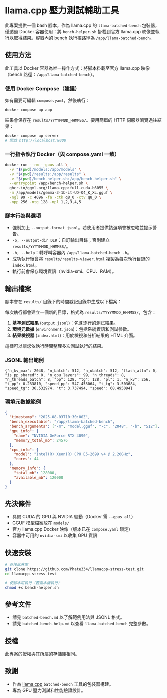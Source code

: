 # llama.cpp 壓力測試輔助工具

此專案提供一個 bash 腳本，作為 llama.cpp 的 `llama-batched-bench` 包裝器，僅透過 Docker 容器使用：將 `bench-helper.sh` 掛載到官方 llama.cpp 映像並執行以取得結果。容器內的 bench 執行檔路徑為 `/app/llama-batched-bench`。

## 使用方法

此工具以 Docker 容器為唯一操作方式：將腳本掛載至官方 llama.cpp 映像（bench 路徑：`/app/llama-batched-bench`）。

### 使用 Docker Compose（建議）

如有需要可編輯 `compose.yaml`，然後執行：

```bash
docker compose up app
```

結果會保存在 `results/YYYYMMDD_HHMMSS/`。要用簡單的 HTTP 伺服器瀏覽過往結果：

```bash
docker compose up server
# 開啟 http://localhost:8000
```

### 一行指令執行 Docker（與 compose.yaml 一致）

```bash
docker run --rm --gpus all \
  -v "$(pwd)/models:/app/models" \
  -v "$(pwd)/results:/app/results" \
  -v "$(pwd)/bench-helper.sh:/app/bench-helper.sh" \
  --entrypoint /app/bench-helper.sh \
  ghcr.io/ggml-org/llama.cpp:full-cuda-b6055 \
  -m /app/models/gemma-3-1b-it-UD-Q4_K_XL.gguf \
  -ngl 99 -c 4096 -fa -ctk q8_0 -ctv q8_0 \
  -npp 256 -ntg 128 -npl 1,2,3,4,5
```

### 腳本行為與選項

- 強制加上 `--output-format jsonl`。若使用者提供該選項會被忽略並提示警告。
- `-o, --output-dir DIR`：自訂輸出目錄；否則建立 `results/YYYYMMDD_HHMMSS/`。
- `-h, --help`：轉呼叫容器內 `/app/llama-batched-bench -h`。
- 成功執行後會將 `results/results-viewer.html` 複製為每次執行目錄的 `index.html`。
- 執行前會保存環境資訊（nvidia-smi、CPU、RAM）。

## 輸出檔案

腳本會在 `results/` 目錄下的時間戳記目錄中生成以下檔案：

每次執行都會建立一個新的目錄，格式為 `results/YYYYMMDD_HHMMSS/`，包含：

1. **基準測試結果** (`output.jsonl`)：包含逐行的測試結果。
2. **環境元數據** (`environment.json`)：包括系統資訊和測試參數。
3. **結果檢視器** (`index.html`)：用於檢視和分析結果的 HTML 介面。

這樣可以讓您依執行時間整理多次測試執行的結果。

### JSONL 輸出範例

```jsonl
{"n_kv_max": 2048, "n_batch": 512, "n_ubatch": 512, "flash_attn": 0, "is_pp_shared": 0, "n_gpu_layers": 99, "n_threads": 8, "n_threads_batch": 8, "pp": 128, "tg": 128, "pl": 1, "n_kv": 256, "t_pp": 0.233810, "speed_pp": 547.453064, "t_tg": 3.503684, "speed_tg": 36.532974, "t": 3.737494, "speed": 68.495094}
```

### 環境元數據範例

```json
{
  "timestamp": "2025-08-03T10:30:00Z",
  "bench_executable": "/app/llama-batched-bench",
  "bench_arguments": ["-m", "model.gguf", "-c", "2048", "-b", "512"],
  "gpu_info": {
    "name": "NVIDIA GeForce RTX 4090",
    "memory_total_mb": 24576
  },
  "cpu_info": {
    "model": "Intel(R) Xeon(R) CPU E5-2699 v4 @ 2.20GHz",
    "cores": 44
  },
  "memory_info": {
    "total_mb": 128000,
    "available_mb": 120000
  }
}
```

## 先決條件

- 具備 CUDA 的 GPU 與 NVIDIA 驅動（Docker 需 `--gpus all`）
- GGUF 模型檔案放在 `models/`
- 官方 llama.cpp Docker 映像（版本已在 `compose.yaml` 鎖定）
- 容器中可用的 `nvidia-smi` 以收集 GPU 資訊

## 快速安裝

```bash
# 克隆此專案
git clone https://github.com/Phate334/llamacpp-stress-test.git
cd llamacpp-stress-test

# 使腳本可執行（若需本機執行）
chmod +x bench-helper.sh
```

## 參考文件

- 請見 `batched-bench.md` 以了解範例用法與 JSONL 格式。
- 請見 `batched-bench-help.md` 以查看 `llama-batched-bench` 完整參數。

## 授權

此專案的授權與其所屬的存儲庫相同。

## 致謝

- 作為 [llama.cpp](https://github.com/ggml-org/llama.cpp) `batched-bench` 工具的包裝器構建。
- 專為 GPU 壓力測試和性能驗證設計。
